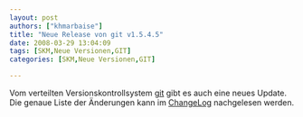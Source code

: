 ```yaml
---
layout: post
authors: ["khmarbaise"]
title: "Neue Release von git v1.5.4.5"
date: 2008-03-29 13:04:09
tags: [SKM,Neue Versionen,GIT]
categories: [SKM,Neue Versionen,GIT]

---
```

Vom verteilten Versionskontrollsystem <a href="http://git.or.cz/"  title="git">git</a> gibt es auch eine neues Update. Die genaue Liste der Änderungen kann im <a href="http://www.kernel.org/pub/software/scm/git/docs/RelNotes-1.5.4.5.txt"  title="ChangeLog">ChangeLog</a> nachgelesen werden.
